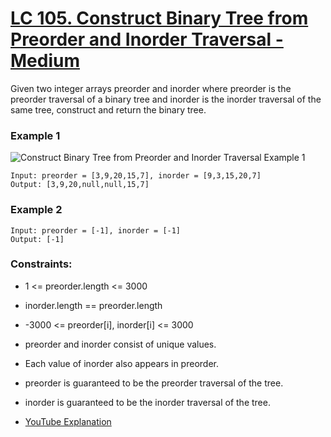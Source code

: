 # [LC 105. Construct Binary Tree from Preorder and Inorder Traversal - Medium](https://leetcode.com/problems/construct-binary-tree-from-preorder-and-inorder-traversal/description/)

Given two integer arrays preorder and inorder where preorder is the preorder traversal of a binary tree and inorder is the inorder traversal of the same tree, construct and return the binary tree.

 

### Example 1

![Construct Binary Tree from Preorder and Inorder Traversal Example 1](https://assets.leetcode.com/uploads/2021/02/19/tree.jpg)  


```
Input: preorder = [3,9,20,15,7], inorder = [9,3,15,20,7]
Output: [3,9,20,null,null,15,7]
```

### Example 2

```
Input: preorder = [-1], inorder = [-1]
Output: [-1]
```




### Constraints:

- 1 <= preorder.length <= 3000
- inorder.length == preorder.length
- -3000 <= preorder[i], inorder[i] <= 3000
- preorder and inorder consist of unique values.
- Each value of inorder also appears in preorder.
- preorder is guaranteed to be the preorder traversal of the tree.
- inorder is guaranteed to be the inorder traversal of the tree.




- [YouTube Explanation](https://www.youtube.com/watch?v=aZNaLrVebKQ&list=TLPQMTMwOTIwMjIXV_jOY_RA_Q&index=4)
